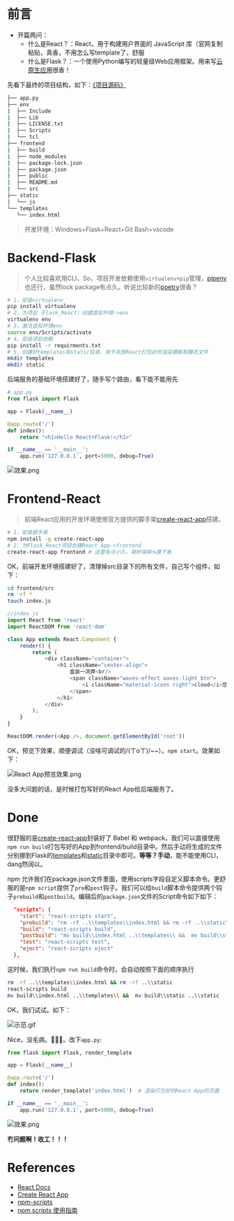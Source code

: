 
# 前言

- 开篇两问：
  - 什么是React？：React，用于构建用户界面的 JavaScript 库（官网复制粘贴，真香，不用怎么写template了，舒服
  - 什么是Flask？：一个使用Python编写的轻量级Web应用框架。用来写[云原生应用](https://jimmysong.io/kubernetes-handbook/cloud-native/cloud-native-definition.html)很香！

先看下最终的项目结构，如下：[《项目源码》](https://github.com/yeshan333/React-Flask--Development-Environment)

```bash
├── app.py
├── env
|  ├── Include
|  ├── Lib
|  ├── LICENSE.txt
|  ├── Scripts
|  └── tcl
├── frontend
|  ├── build
|  ├── node_modules
|  ├── package-lock.json
|  ├── package.json
|  ├── public
|  ├── README.md
|  └── src
├── static
|  └── js
└── templates
   └── index.html
```

>开发环境：Windows+Flask+React+Git Bash+vscode

# Backend-Flask

>个人比较喜欢用CLI，So，项目开发依赖使用`virtualenv+pip`管理，[pipenv](https://github.com/pypa/pipenv)也还行，虽然lock package有点久。听说比较新的[poetry](https://github.com/python-poetry/poetry)很香？

```bash
# 1、安装virtualenv
pip install virtualenv
# 2、为项目（Flask_React）创建虚拟环境->env
virtualenv env
# 3、激活虚拟环境env
source env/Scripts/activate
# 4、安装项目依赖
pip install -r requirments.txt
# 5、创建好templates和static目录，用于存放React打包好的渲染模板和静态文件
mkdir templates
mkdir static
```

后端服务的基础环境搭建好了，随手写个路由，看下能不能用先

```python
# app.py
from flask import Flask

app = Flask(__name__)

@app.route('/')
def index():
    return "<h1>Hello React+Flask!</h1>"

if __name__ == '__main__':
    app.run('127.0.0.1', port=5000, debug=True)
```

![效果.png](https://img.vim-cn.com/03/9b18cb0cd65b8249a0e9069d4845e6d27744af.png)

# Frontend-React

>前端React应用的开发环境使用官方提供的脚手架[create-react-app](https://zh-hans.reactjs.org/docs/create-a-new-react-app.html#create-react-app)搭建。

```bash
# 1、安装脚手架
npm install -g create-react-app
# 2、为Flask_React项目创建React App->frontend
create-react-app frontend # 这里有点小久，喝杯咖啡☕摸下鱼
```
OK，前端开发环境搭建好了，清理掉src目录下的所有文件，自己写个组件，如下：

```bash
cd frontend/src
rm -rf *
touch index.js
```

```js
//index.js
import React from 'react'
import ReactDOM from 'react-dom'

class App extends React.Component {
    render() {
        return (
            <div className="container">
                <h1 className="center-align">
                    盒装一流弊<br/>
                    <span className="waves-effect waves-light btn">
                        <i className="material-icons right">cloud</i>您说的都对
                    </span>
                </h1>
            </div>
        );
    }
}

ReactDOM.render(<App />, document.getElementById('root'))
```

OK，预览下效果，顺便调试（没啥可调试的/(ㄒoㄒ)/~~）。`npm start`。效果如下：

![React App预览效果.png](https://img.vim-cn.com/e5/a82817a8d6d3d240674cef5c65e955b929aba1.png)

没多大问题的话，是时候打包写好的React App给后端服务了。

# Done

很舒服的是[create-react-app](https://create-react-app.dev/docs/deployment)封装好了 Babel 和 webpack，我们可以直接使用`npm run build`打包写好的App到frontend/build目录中。然后手动将生成的文件分别挪到Flask的[templates](https://exploreflask.com/en/latest/templates.html)和[static](https://exploreflask.com/en/latest/static.html)目录中即可。**等等？手动**，能不能使用CLI，dang然阔以。

npm 允许我们在package.json文件里面，使用scripts字段自定义脚本命令。更舒服的是`npm script`提供了`pre`和`post`钩子。我们可以给`build`脚本命令提供两个钩子`prebuild`和`postbuild`。编辑后的`package.json`文件的Script命令如下如下：

```json
  "scripts": {
    "start": "react-scripts start",
    "prebuild": "rm -rf ..\\templates\\index.html && rm -rf ..\\static",
    "build": "react-scripts build",
    "postbuild": "mv build\\index.html ..\\templates\\ &&  mv build\\static ..\\static",
    "test": "react-scripts test",
    "eject": "react-scripts eject"
  },
```

这时候，我们执行`npm run build`命令时，会自动按照下面的顺序执行

```bash
rm -rf ..\\templates\\index.html && rm -rf ..\\static
react-scripts build
mv build\\index.html ..\\templates\\ &&  mv build\\static ..\\static
```

OK，我们试试。如下：

![示范.gif](https://img.vim-cn.com/a1/be51d238380ead4e8c6d6b6fba6eb0bbe55c5e.gif)

Nice，没毛病。🎉🎉🎉。改下`app.py`:

```python
from flask import Flask, render_template

app = Flask(__name__)

@app.route('/')
def index():
    return render_template('index.html')  # 渲染打包好的React App的页面

if __name__ == '__main__':
    app.run('127.0.0.1', port=5000, debug=True)
```

![效果.png](https://img.vim-cn.com/06/aa0b2dc80df8c8bfc021e57a93981fe07acc02.png)

**冇问题啊！收工！！！**

# References

- [React Docs](https://zh-hans.reactjs.org/docs/create-a-new-react-app.html#create-react-app)
- [Create React App](https://create-react-app.dev/docs/documentation-intro)
- [npm-scripts](https://docs.npmjs.com/misc/scripts)
- [npm scripts 使用指南](http://www.ruanyifeng.com/blog/2016/10/npm_scripts.html)